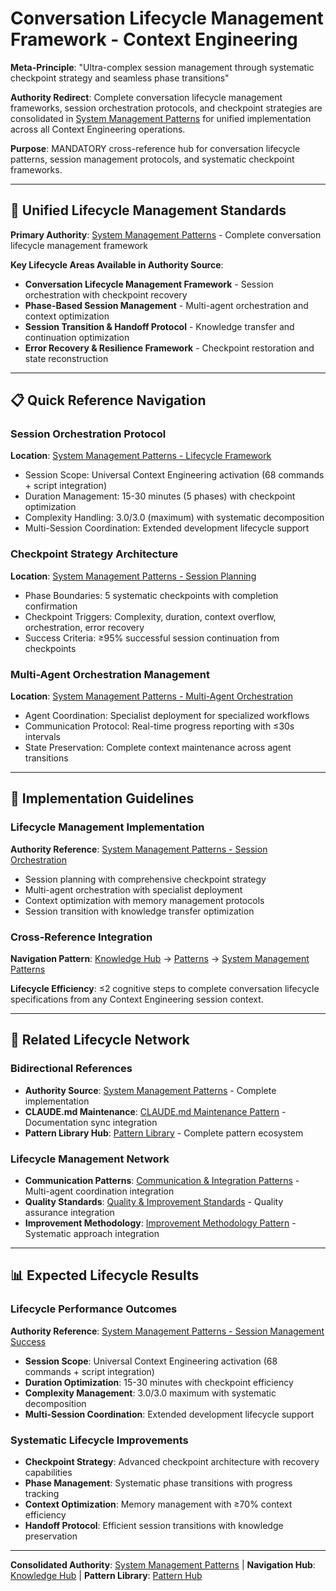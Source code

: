 # Conversation Lifecycle Management Framework - Context Engineering

**Meta-Principle**: "Ultra-complex session management through systematic checkpoint strategy and seamless phase transitions"

**Authority Redirect**: Complete conversation lifecycle management frameworks, session orchestration protocols, and checkpoint strategies are consolidated in [System Management Patterns](./system-management-patterns.md) for unified implementation across all Context Engineering operations.

**Purpose**: MANDATORY cross-reference hub for conversation lifecycle patterns, session management protocols, and systematic checkpoint frameworks.

---

## 🔗 **Unified Lifecycle Management Standards**

**Primary Authority**: [System Management Patterns](./system-management-patterns.md) - Complete conversation lifecycle management framework

**Key Lifecycle Areas Available in Authority Source**:
- **Conversation Lifecycle Management Framework** - Session orchestration with checkpoint recovery
- **Phase-Based Session Management** - Multi-agent orchestration and context optimization
- **Session Transition & Handoff Protocol** - Knowledge transfer and continuation optimization
- **Error Recovery & Resilience Framework** - Checkpoint restoration and state reconstruction

---

## 📋 **Quick Reference Navigation**

### **Session Orchestration Protocol**
**Location**: [System Management Patterns - Lifecycle Framework](./system-management-patterns.md#-conversation-lifecycle-management-framework)
- Session Scope: Universal Context Engineering activation (68 commands + script integration)
- Duration Management: 15-30 minutes (5 phases) with checkpoint optimization
- Complexity Handling: 3.0/3.0 (maximum) with systematic decomposition
- Multi-Session Coordination: Extended development lifecycle support

### **Checkpoint Strategy Architecture**
**Location**: [System Management Patterns - Session Planning](./system-management-patterns.md#phase-1-session-planning--checkpoint-strategy)
- Phase Boundaries: 5 systematic checkpoints with completion confirmation
- Checkpoint Triggers: Complexity, duration, context overflow, orchestration, error recovery
- Success Criteria: ≥95% successful session continuation from checkpoints

### **Multi-Agent Orchestration Management**
**Location**: [System Management Patterns - Multi-Agent Orchestration](./system-management-patterns.md#phase-2-multi-agent-orchestration-management)
- Agent Coordination: Specialist deployment for specialized workflows
- Communication Protocol: Real-time progress reporting with ≤30s intervals
- State Preservation: Complete context maintenance across agent transitions

---

## 🎯 **Implementation Guidelines**

### **Lifecycle Management Implementation**
**Authority Reference**: [System Management Patterns - Session Orchestration](./system-management-patterns.md#session-orchestration-protocol)
- Session planning with comprehensive checkpoint strategy
- Multi-agent orchestration with specialist deployment
- Context optimization with memory management protocols
- Session transition with knowledge transfer optimization

### **Cross-Reference Integration**
**Navigation Pattern**: [Knowledge Hub](../README.md) → [Patterns](../README.md#patterns--templates) → [System Management Patterns](./system-management-patterns.md)

**Lifecycle Efficiency**: ≤2 cognitive steps to complete conversation lifecycle specifications from any Context Engineering session context.

---

## 🔧 **Related Lifecycle Network**

### **Bidirectional References**
- **Authority Source**: [System Management Patterns](./system-management-patterns.md) - Complete implementation
- **CLAUDE.md Maintenance**: [CLAUDE.md Maintenance Pattern](./claude-md-maintenance-pattern.md) - Documentation sync integration
- **Pattern Library Hub**: [Pattern Library](./README.md) - Complete pattern ecosystem

### **Lifecycle Management Network**
- **Communication Patterns**: [Communication & Integration Patterns](./communication-integration-patterns.md) - Multi-agent coordination integration
- **Quality Standards**: [Quality & Improvement Standards](./quality-improvement-standards.md) - Quality assurance integration
- **Improvement Methodology**: [Improvement Methodology Pattern](./improvement-methodology-pattern.md) - Systematic approach integration

---

## 📊 **Expected Lifecycle Results**

### **Lifecycle Performance Outcomes**
**Authority Reference**: [System Management Patterns - Session Management Success](./system-management-patterns.md#framework-specifications)
- **Session Scope**: Universal Context Engineering activation (68 commands + script integration)
- **Duration Optimization**: 15-30 minutes with checkpoint efficiency
- **Complexity Management**: 3.0/3.0 maximum with systematic decomposition
- **Multi-Session Coordination**: Extended development lifecycle support

### **Systematic Lifecycle Improvements**
- **Checkpoint Strategy**: Advanced checkpoint architecture with recovery capabilities
- **Phase Management**: Systematic phase transitions with progress tracking
- **Context Optimization**: Memory management with ≥70% context efficiency
- **Handoff Protocol**: Efficient session transitions with knowledge preservation

---

**Consolidated Authority**: [System Management Patterns](./system-management-patterns.md) | **Navigation Hub**: [Knowledge Hub](../README.md) | **Pattern Library**: [Pattern Hub](./README.md)